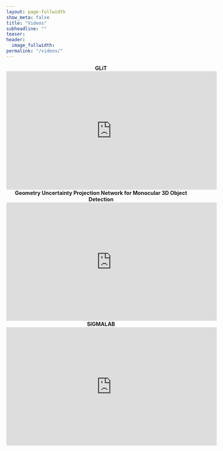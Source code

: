 ```yaml
---
layout: page-fullwidth
show_meta: false
title: "Videos"
subheadline: ""
teaser:
header:
  image_fullwidth:
permalink: "/videos/"
---
```


<!-- #### GLiT -->
<div align="center">
<b>GLiT</b>
<br>
<iframe width="560" height="315" src="https://www.bilibili.com/video/BV128411k7WD/?vd_source=af24b879b2bb9e2b40bfd0af5d61fb43" title="Bilibili video player" frameborder="0" allow="accelerometer; autoplay; clipboard-write; encrypted-media; gyroscope; picture-in-picture" allowfullscreen></iframe>
<br>
</div>


<div align="center">
<b>Geometry Uncertainty Projection Network for Monocular 3D Object Detection</b>
<br>
<iframe width="560" height="315" src="https://www.youtube.com/embed/X2mHXxPM5hg" title="YouTube video player" frameborder="0" allow="accelerometer; autoplay; clipboard-write; encrypted-media; gyroscope; picture-in-picture" allowfullscreen></iframe>
<br>
</div>


<!-- #### SIGMALAB -->
<div align="center">
<b>SIGMALAB</b>
<br>
<iframe width="560" height="315" src="https://www.youtube.com/embed/videoseries?list=PLIs7kb0Y7jMDpyGgX_eTRmCXzgScTiyjz" title="YouTube video player" frameborder="0" allow="accelerometer; autoplay; clipboard-write; encrypted-media; gyroscope; picture-in-picture" allowfullscreen></iframe>

</div>